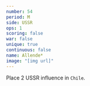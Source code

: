 ```yaml
---
number: 54
period: M
side: USSR
ops: 1
scoring: false
war: false
unique: true
continuous: false
name: Allende*
image: "[img url]"
---
```

Place 2 USSR influence in `Chile`.
